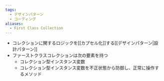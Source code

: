 ```yaml
---
tags:
  - デザインパターン
  - コーディング
aliases:
  - First Class Collection
---
```

- コレクションに関するロジックを[[カプセル化]]する[[デザインパターン|設計パターン]]
- ファーストクラスコレクションは次の要素を持つ
	- コレクション型インスタンス変数
	- コレクション型インスタンス変数を不正状態から防御し、正常に操作するメソッド